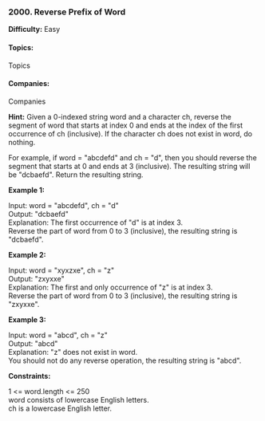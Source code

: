 ### 2000. Reverse Prefix of Word
**Difficulty:** Easy

#### Topics:
Topics

#### Companies:
Companies

**Hint:**
Given a 0-indexed string word and a character ch, reverse the segment of word that starts at index 0 and ends at the index of the first occurrence of ch (inclusive). If the character ch does not exist in word, do nothing.

For example, if word = "abcdefd" and ch = "d", then you should reverse the segment that starts at 0 and ends at 3 (inclusive). The resulting string will be "dcbaefd".
Return the resulting string.

**Example 1:**

Input: word = "abcdefd", ch = "d"  
Output: "dcbaefd"  
Explanation: The first occurrence of "d" is at index 3.  
Reverse the part of word from 0 to 3 (inclusive), the resulting string is "dcbaefd".

**Example 2:**

Input: word = "xyxzxe", ch = "z"  
Output: "zxyxxe"  
Explanation: The first and only occurrence of "z" is at index 3.  
Reverse the part of word from 0 to 3 (inclusive), the resulting string is "zxyxxe".

**Example 3:**

Input: word = "abcd", ch = "z"  
Output: "abcd"  
Explanation: "z" does not exist in word.  
You should not do any reverse operation, the resulting string is "abcd".

**Constraints:**

1 <= word.length <= 250  
word consists of lowercase English letters.  
ch is a lowercase English letter.